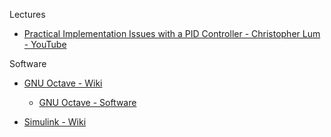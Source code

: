 Lectures

* [Practical Implementation Issues with a PID Controller - Christopher Lum - YouTube](https://youtu.be/yr6om0e0oAQ?si=HJufJsOxJAYL0WkU)

Software

* [GNU Octave - Wiki](https://en.wikipedia.org/wiki/GNU_Octave)

  * [GNU Octave - Software](https://octave.org)

* [Simulink - Wiki](https://en.wikipedia.org/wiki/Simulink)
